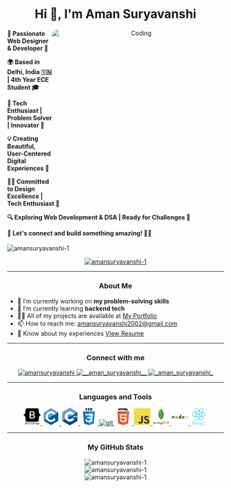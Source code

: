<h1 align="center">Hi 👋, I'm Aman Suryavanshi</h1>

<p align="center">
  <img alt="Coding" align="right" height="380px" width="400" src="https://cdn.dribbble.com/users/1059583/screenshots/4171367/coding-freak.gif" style="border-radius: 10px;">
</p>

<h4 align="left">
  
  🌟 Passionate Web Designer & Developer 🚀<br>
  
  🌍 Based in Delhi, India 🇮🇳 | 4th Year ECE Student 🎓<br>
  
  🤖 Tech Enthusiast | Problem Solver | Innovator 🌟<br>
  
  💡 Creating Beautiful, User-Centered Digital Experiences 🎨<br>
  
  👨‍💻 Committed to Design Excellence | Tech Enthusiast 🤖<br>
  
  🔍 Exploring Web Development & DSA | Ready for Challenges 💪<br>

  💪 Let's connect and build something amazing! 🤝🌐
</h4>

<p align="left">
  <img src="https://komarev.com/ghpvc/?username=amansuryavanshi-1&label=Profile%20views&color=0e75b6&style=flat" alt="amansuryavanshi-1" />
</p>

<p align="center">
  <a href="https://github.com/ryo-ma/github-profile-trophy">
    <img src="https://github-profile-trophy.vercel.app/?username=amansuryavanshi-1" alt="amansuryavanshi-1" />
  </a>
</p>

<hr>

<h3 align="center">About Me</h3>

- 🔭 I’m currently working on **my problem-solving skills**
- 🌱 I’m currently learning **backend tech**
- 👨‍💻 All of my projects are available at [My Portfolio](https://aman-suryavanshi-portfolio.netlify.app/)
- 📫 How to reach me: [amansuryavanshi2002@gmail.com](mailto:amansuryavanshi2002@gmail.com)
- 📄 Know about my experiences [View Resume](https://drive.google.com/file/d/1UhzDsPThb8wZ0OTE6scf2LOWtQgXgsNk/view?usp=drivesdk)

<hr>
 
<h3 align="center">Connect with me</h3>
<p align="center">
  <a href="https://linkedin.com/in/amansuryavanshi" target="_blank">
    <img src="https://raw.githubusercontent.com/rahuldkjain/github-profile-readme-generator/master/src/images/icons/Social/linked-in-alt.svg" alt="amansuryavanshi" height="30" width="40" />
  </a>
  <a href="https://instagram.com/__aman_suryavanshi__" target="_blank">
    <img src="https://raw.githubusercontent.com/rahuldkjain/github-profile-readme-generator/master/src/images/icons/Social/instagram.svg" alt="__aman_suryavanshi__" height="30" width="40" />
  </a>
  <a href="https://www.leetcode.com/_aman_suryavanshi_" target="_blank">
    <img src="https://raw.githubusercontent.com/rahuldkjain/github-profile-readme-generator/master/src/images/icons/Social/leet-code.svg" alt="_aman_suryavanshi_" height="30" width="40" />

  </a>
</p>

<hr>

<h3 align="center">Languages and Tools</h3>

  <p align="center"> <a href="https://getbootstrap.com" target="_blank" rel="noreferrer"> <img src="https://raw.githubusercontent.com/devicons/devicon/master/icons/bootstrap/bootstrap-plain-wordmark.svg" alt="bootstrap" width="40" height="40"/> </a> <a href="https://www.cprogramming.com/" target="_blank" rel="noreferrer"> <img src="https://raw.githubusercontent.com/devicons/devicon/master/icons/c/c-original.svg" alt="c" width="40" height="40"/> </a> <a href="https://www.w3schools.com/cpp/" target="_blank" rel="noreferrer"> <img src="https://raw.githubusercontent.com/devicons/devicon/master/icons/cplusplus/cplusplus-original.svg" alt="cplusplus" width="40" height="40"/> </a> <a href="https://www.w3schools.com/css/" target="_blank" rel="noreferrer"> <img src="https://raw.githubusercontent.com/devicons/devicon/master/icons/css3/css3-original-wordmark.svg" alt="css3" width="40" height="40"/> </a> <a href="https://git-scm.com/" target="_blank" rel="noreferrer"> <img src="https://www.vectorlogo.zone/logos/git-scm/git-scm-icon.svg" alt="git" width="40" height="40"/> </a> <a href="https://www.w3.org/html/"
 target="_blank" rel="noreferrer"> <img src="https://raw.githubusercontent.com/devicons/devicon/master/icons/html5/html5-original-wordmark.svg" alt="html5" width="40" height="40"/> </a> <a href="https://developer.mozilla.org/en-US/docs/Web/JavaScript" target="_blank" rel="noreferrer"> <img src="https://raw.githubusercontent.com/devicons/devicon/master/icons/javascript/javascript-original.svg" alt="javascript" width="40" height="40"/> </a> <a href="https://www.mongodb.com/" target="_blank" rel="noreferrer"> <img src="https://raw.githubusercontent.com/devicons/devicon/master/icons/mongodb/mongodb-original-wordmark.svg" alt="mongodb" width="40" height="40"/> </a> <a href="https://nodejs.org" target="_blank" rel="noreferrer"> <img src="https://raw.githubusercontent.com/devicons/devicon/master/icons/nodejs/nodejs-original-wordmark.svg" alt="nodejs" width="40" height="40"/> </a> <a href="https://reactjs.org/" target="_blank" rel="noreferrer"> <img src="https://raw.githubusercontent.com/devicons/devicon/master/icons/react/react-original-wordmark.svg" alt="react" width="40" height="40"/> </a> </p>
</p>

<hr>
 
<h3 align="center">My GitHub Stats</h3>

<div align="center">
  <img src="https://github-readme-stats.vercel.app/api?username=amansuryavanshi-1&show_icons=true&locale=en" alt="amansuryavanshi-1" />
</div>

<div align="center">
  <img src="https://github-readme-streak-stats.herokuapp.com/?user=amansuryavanshi-1" alt="amansuryavanshi-1" />
</div>

<div align="center">
  <img src="https://github-readme-stats.vercel.app/api/top-langs?username=amansuryavanshi-1&show_icons=true&locale=en&layout=compact" alt="amansuryavanshi-1" />
</div>
